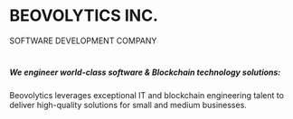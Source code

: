 # BEOVOLYTICS INC.

SOFTWARE DEVELOPMENT COMPANY

#

##### We engineer world-class software & Blockchain technology solutions:

Beovolytics leverages exceptional IT and blockchain engineering talent to deliver high-quality solutions for small and medium businesses.

